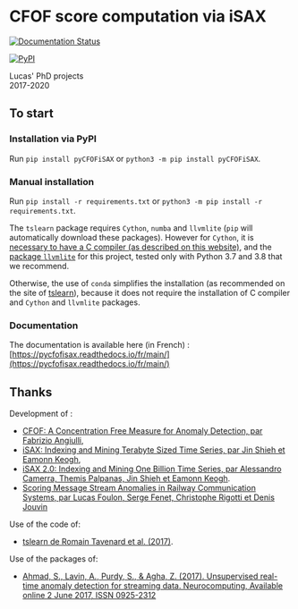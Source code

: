 # CFOF score computation via iSAX

[![Documentation Status](https://readthedocs.org/projects/pycfofisax/badge/?version=main)](https://pycfofisax.readthedocs.io/fr/main/?badge=main)

[![PyPI](https://github.com/luk-f/pyCFOFiSAX/actions/workflows/python-publish.yml/badge.svg)](https://github.com/luk-f/pyCFOFiSAX/actions/workflows/python-publish.yml)

Lucas' PhD projects \
2017-2020

## To start

### Installation via PyPI

Run `pip install pyCFOFiSAX` or `python3 -m pip install pyCFOFiSAX`.

### Manual installation

Run `pip install -r requirements.txt` or `python3 -m pip install -r requirements.txt`.

The `tslearn` package requires `Cython`, `numba` and `llvmlite` (`pip` will automatically download these packages).
However for `Cython`, it is [necessary to have a C compiler (as described on this website)](https://cython.readthedocs.io/en/latest/src/quickstart/install.html),
and the [package `llvmlite`](https://llvmlite.readthedocs.io/en/latest/) for this project, tested only with Python 3.7 and 3.8
that we recommend.

Otherwise, the use of `conda` simplifies the installation (as recommended on the site of [tslearn](https://tslearn.readthedocs.io/en/stable/)), because it does not require
the installation of C compiler and `Cython` and `llvmlite` packages.

### Documentation

The documentation is available here (in French) : [https://pycfofisax.readthedocs.io/fr/main/](https://pycfofisax.readthedocs.io/fr/main/)

## Thanks

Development of :
 - [CFOF: A Concentration Free Measure for Anomaly Detection, par Fabrizio Angiulli](https://arxiv.org/abs/1901.04992),
 - [iSAX: Indexing and Mining Terabyte Sized Time Series, par Jin Shieh et Eamonn Keogh](http://www.cs.ucr.edu/~eamonn/iSAX/iSAX.html),
 - [iSAX 2.0: Indexing and Mining One Billion Time Series, par Alessandro Camerra, Themis Palpanas, Jin Shieh et Eamonn Keogh](https://www.cs.ucr.edu/~eamonn/iSAX_2.0.pdf).
 - [Scoring Message Stream Anomalies in Railway Communication Systems, par Lucas Foulon, Serge Fenet, Christophe Rigotti et Denis Jouvin](https://hal.archives-ouvertes.fr/hal-02357924/)

Use of the code of:
 - [tslearn de Romain Tavenard et al. (2017)](https://tslearn.readthedocs.io/en/latest/index.html).

Use of the packages of:
 - [Ahmad, S., Lavin, A., Purdy, S., & Agha, Z. (2017). Unsupervised real-time anomaly detection for streaming data. Neurocomputing, Available online 2 June 2017, ISSN 0925-2312](https://doi.org/10.1016/j.neucom.2017.04.070)
